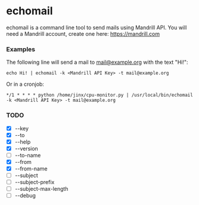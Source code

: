 # echomail

echomail is a command line tool to send mails using Mandrill API. You will need a Mandrill account, create one here: https://mandrill.com

### Examples
The following line will send a mail to mail@example.org with the text "Hi!":

    echo Hi! | echomail -k <Mandrill API Key> -t mail@example.org

Or in a cronjob:

    */1 * * * * python /home/jinx/cpu-monitor.py | /usr/local/bin/echomail -k <Mandrill API Key> -t mail@example.org

### TODO
- [x] --key
- [x] --to
- [x] --help
- [x] --version
- [ ] --to-name
- [x] --from
- [x] --from-name
- [ ] --subject
- [ ] --subject-prefix
- [ ] --subject-max-length
- [ ] --debug